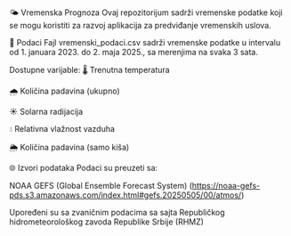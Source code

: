 🌤️ Vremenska Prognoza
Ovaj repozitorijum sadrži vremenske podatke koji se mogu koristiti za razvoj aplikacija za predviđanje vremenskih uslova.

📄 Podaci
Fajl vremenski_podaci.csv sadrži vremenske podatke u intervalu od 1. januara 2023. do 2. maja 2025., sa merenjima na svaka 3 sata.

Dostupne varijable:
🌡️ Trenutna temperatura

🌧️ Količina padavina (ukupno)

☀️ Solarna radijacija

💧 Relativna vlažnost vazduha

🌦️ Količina padavina (samo kiša)

🌐 Izvori podataka
Podaci su preuzeti sa:

NOAA GEFS (Global Ensemble Forecast System)
(https://noaa-gefs-pds.s3.amazonaws.com/index.html#gefs.20250505/00/atmos/)

Upoređeni su sa zvaničnim podacima sa sajta Republičkog hidrometeorološkog zavoda Republike Srbije (RHMZ)



